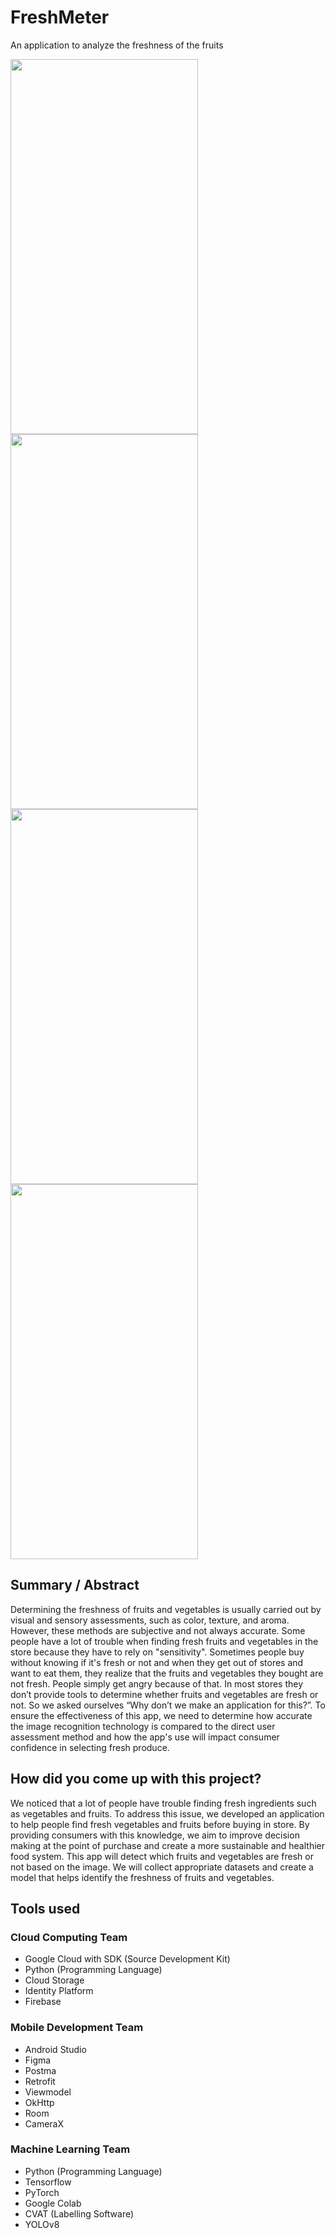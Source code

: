 # FreshMeter

An application to analyze the freshness of the fruits

<img src="https://github.com/CapstoneBangkitOtotHot/FreshMeter/assets/43638783/13ce5687-fb11-47dd-b04e-e027f5f602d0" width="300" height="600"></img>
<img src="https://github.com/CapstoneBangkitOtotHot/FreshMeter/assets/43638783/c8ab5b27-3ff3-4951-bef1-555d710edae3" width="300" height="600"></img>
<img src="https://github.com/CapstoneBangkitOtotHot/FreshMeter/assets/43638783/d004f815-6b3e-43e5-b31f-afe922fa2952" width="300" height="600"></img>
<img src="https://github.com/CapstoneBangkitOtotHot/FreshMeter/assets/43638783/51a42845-8a2d-4b25-a883-ca56cd809a1c" width="300" height="600"></img>


## Summary / Abstract

Determining the freshness of fruits and vegetables is usually carried out by visual and sensory assessments, such as color, texture, and aroma. However, these methods are subjective and not always accurate. Some people have a lot of trouble when finding fresh fruits and vegetables in the store because they have to rely on "sensitivity". Sometimes people buy without knowing if it's fresh or not and when they get out of stores and want to eat them, they realize that the fruits and vegetables they bought are not fresh. People simply get angry because of that. In most stores they don’t provide tools to determine whether fruits and vegetables are fresh or not. So we asked ourselves “Why don’t we make an application for this?”.  To ensure the effectiveness of this app, we need to determine how accurate the image recognition technology is compared to the direct user assessment method and how the app's use will impact consumer confidence in selecting fresh produce. 

## How did you come up with this project?

We noticed that a lot of people have trouble finding fresh ingredients such as vegetables and fruits. To address this issue, we developed an application to help people find fresh vegetables and fruits before buying in store. By providing consumers with this knowledge, we aim to improve decision making at the point of purchase and create a more sustainable and healthier food system. This app will detect which fruits and vegetables are fresh or not based on the image. We will collect appropriate datasets and create a model that helps identify the freshness of fruits and vegetables.

## Tools used

### Cloud Computing Team

- Google Cloud with SDK (Source Development Kit)
- Python (Programming Language)
- Cloud Storage
- Identity Platform
- Firebase
  
### Mobile Development Team
- Android Studio
- Figma
- Postma
- Retrofit
- Viewmodel
- OkHttp
- Room
- CameraX

### Machine Learning Team
- Python (Programming Language)
- Tensorflow
- PyTorch
- Google Colab
- CVAT (Labelling Software)
- YOLOv8

